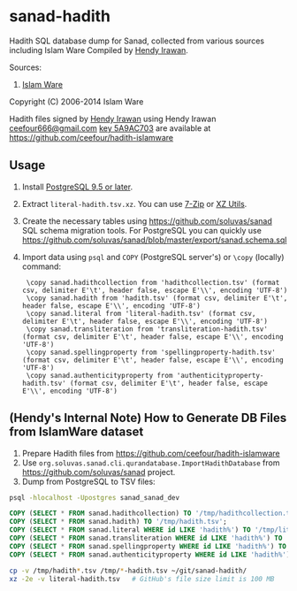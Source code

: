 sanad-hadith
============

Hadith SQL database dump for Sanad, collected from various sources including Islam Ware
Compiled by [Hendy Irawan](http://www.hendyirawan.com/).

Sources:

1. [Islam Ware](https://www.islamware.com/app/downloads)

Copyright (C) 2006-2014 Islam Ware

Hadith files signed by [Hendy Irawan](http://www.hendyirawan.com)
using Hendy Irawan <ceefour666@gmail.com> [key 5A9AC703](https://keyserver.pgp.com/vkd/DownloadKey.event?keyid=0xFEDB960B5A9AC703) 
are available at https://github.com/ceefour/hadith-islamware

## Usage

1. Install [PostgreSQL 9.5 or later](http://www.postgresql.org/).
2. Extract `literal-hadith.tsv.xz`. You can use [7-Zip](http://www.7-zip.org/) or [XZ Utils](http://tukaani.org/xz/).
3. Create the necessary tables using https://github.com/soluvas/sanad SQL schema migration tools.
    For PostgreSQL you can quickly use https://github.com/soluvas/sanad/blob/master/export/sanad.schema.sql

4. Import data using `psql` and `COPY` (PostgreSQL server's) or `\copy` (locally) command:

        \copy sanad.hadithcollection from 'hadithcollection.tsv' (format csv, delimiter E'\t', header false, escape E'\\', encoding 'UTF-8')
        \copy sanad.hadith from 'hadith.tsv' (format csv, delimiter E'\t', header false, escape E'\\', encoding 'UTF-8')
        \copy sanad.literal from 'literal-hadith.tsv' (format csv, delimiter E'\t', header false, escape E'\\', encoding 'UTF-8')
        \copy sanad.transliteration from 'transliteration-hadith.tsv' (format csv, delimiter E'\t', header false, escape E'\\', encoding 'UTF-8')
        \copy sanad.spellingproperty from 'spellingproperty-hadith.tsv' (format csv, delimiter E'\t', header false, escape E'\\', encoding 'UTF-8')
        \copy sanad.authenticityproperty from 'authenticityproperty-hadith.tsv' (format csv, delimiter E'\t', header false, escape E'\\', encoding 'UTF-8')

## (Hendy's Internal Note) How to Generate DB Files from IslamWare dataset

1. Prepare Hadith files from https://github.com/ceefour/hadith-islamware
2. Use `org.soluvas.sanad.cli.qurandatabase.ImportHadithDatabase` from https://github.com/soluvas/sanad project.
3. Dump from PostgreSQL to TSV files:

```bash
psql -hlocalhost -Upostgres sanad_sanad_dev
```

```sql
COPY (SELECT * FROM sanad.hadithcollection) TO '/tmp/hadithcollection.tsv';
COPY (SELECT * FROM sanad.hadith) TO '/tmp/hadith.tsv';
COPY (SELECT * FROM sanad.literal WHERE id LIKE 'hadith%') TO '/tmp/literal-hadith.tsv';
COPY (SELECT * FROM sanad.transliteration WHERE id LIKE 'hadith%') TO '/tmp/transliteration-hadith.tsv';
COPY (SELECT * FROM sanad.spellingproperty WHERE id LIKE 'hadith%') TO '/tmp/spellingproperty-hadith.tsv';
COPY (SELECT * FROM sanad.authenticityproperty WHERE id LIKE 'hadith%') TO '/tmp/authenticityproperty-hadith.tsv';
```

```bash
cp -v /tmp/hadith*.tsv /tmp/*-hadith.tsv ~/git/sanad-hadith/
xz -2e -v literal-hadith.tsv   # GitHub's file size limit is 100 MB
```
